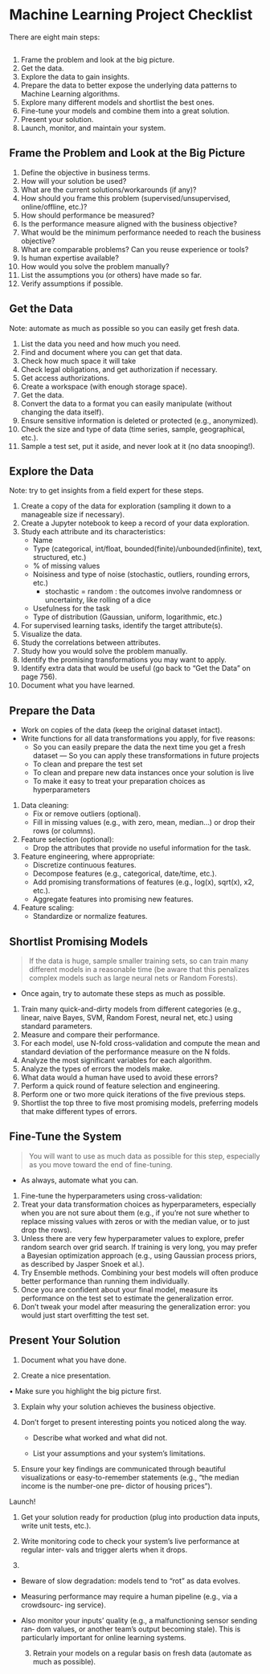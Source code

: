 # Machine Learning Project Checklist

There are eight main steps:
```toc
```

1. Frame the problem and look at the big picture.
2. Get the data.
3. Explore the data to gain insights.
4. Prepare the data to better expose the underlying data patterns to Machine Learning algorithms.
5. Explore many different models and shortlist the best ones.
6. Fine-tune your models and combine them into a great solution.
7. Present your solution.
8. Launch, monitor, and maintain your system.

## Frame the Problem and Look at the Big Picture
1. Define the objective in business terms.
2. How will your solution be used?
3. What are the current solutions/workarounds (if any)?
4. How should you frame this problem (supervised/unsupervised, online/offline, etc.)?
5. How should performance be measured?
6. Is the performance measure aligned with the business objective?
7. What would be the minimum performance needed to reach the business objective?
8. What are comparable problems? Can you reuse experience or tools?
9. Is human expertise available?
10. How would you solve the problem manually?
11. List the assumptions you (or others) have made so far.
12. Verify assumptions if possible.

## Get the Data
Note: automate as much as possible so you can easily get fresh data.
1. List the data you need and how much you need.
2. Find and document where you can get that data.
3. Check how much space it will take
4. Check legal obligations, and get authorization if necessary.
5. Get access authorizations.
6. Create a workspace (with enough storage space).
7. Get the data.
8. Convert the data to a format you can easily manipulate (without changing the data itself).
9. Ensure sensitive information is deleted or protected (e.g., anonymized).
10. Check the size and type of data (time series, sample, geographical, etc.).
11. Sample a test set, put it aside, and never look at it (no data snooping!).

## Explore the Data
Note: try to get insights from a field expert for these steps.
1. Create a copy of the data for exploration (sampling it down to a manageable size if necessary).
2. Create a Jupyter notebook to keep a record of your data exploration.
3. Study each attribute and its characteristics:
	- Name  
	- Type (categorical, int/float, bounded(finite)/unbounded(infinite), text, structured, etc.)
	- % of missing values
	- Noisiness and type of noise (stochastic, outliers, rounding errors, etc.)
		- stochastic = random : the outcomes involve randomness or uncertainty, like rolling of a dice
	- Usefulness for the task
	- Type of distribution (Gaussian, uniform, logarithmic, etc.)	
4. For supervised learning tasks, identify the target attribute(s).
2. Visualize the data.
3. Study the correlations between attributes.
4. Study how you would solve the problem manually.
5. Identify the promising transformations you may want to apply.
6. Identify extra data that would be useful (go back to “Get the Data” on page 756).
7. Document what you have learned.


## Prepare the Data
- Work on copies of the data (keep the original dataset intact).	
- Write functions for all data transformations you apply, for five reasons:
	- So you can easily prepare the data the next time you get a fresh dataset — So you can apply these transformations in future projects  
	- To clean and prepare the test set  
	- To clean and prepare new data instances once your solution is live
	- To make it easy to treat your preparation choices as hyperparameters
1. Data cleaning:
	- Fix or remove outliers (optional).
	- Fill in missing values (e.g., with zero, mean, median…) or drop their rows (or columns).
2. Feature selection (optional):
	- Drop the attributes that provide no useful information for the task. 
3. Feature engineering, where appropriate:
	- Discretize continuous features.
	- Decompose features (e.g., categorical, date/time, etc.).
	- Add promising transformations of features (e.g., log(x), sqrt(x), x2, etc.).
	- Aggregate features into promising new features.
4. Feature scaling:  
	- Standardize or normalize features.


 

## Shortlist Promising Models

> If the data is huge, sample smaller training sets, so can train many different models in a reasonable time (be aware that this penalizes complex models such as large neural nets or Random Forests).
    
- Once again, try to automate these steps as much as possible.
1. Train many quick-and-dirty models from different categories (e.g., linear, naive Bayes, SVM, Random Forest, neural net, etc.) using standard parameters.
2. Measure and compare their performance.  
3. For each model, use N-fold cross-validation and compute the mean and standard deviation of the performance measure on the N folds.
4. Analyze the most significant variables for each algorithm.
5. Analyze the types of errors the models make.
6. What data would a human have used to avoid these errors?
7.  Perform a quick round of feature selection and engineering.
8. Perform one or two more quick iterations of the five previous steps.
9. Shortlist the top three to five most promising models, preferring models that make different types of errors.

## Fine-Tune the System

> You will want to use as much data as possible for this step, especially as you move toward the end of fine-tuning.
    
-   As always, automate what you can.
1. Fine-tune the hyperparameters using cross-validation:
2. Treat your data transformation choices as hyperparameters, especially when you are not sure about them (e.g., if you’re not sure whether to replace missing values with zeros or with the median value, or to just drop the rows).
3. Unless there are very few hyperparameter values to explore, prefer random search over grid search. If training is very long, you may prefer a Bayesian optimization approach (e.g., using Gaussian process priors, as described by Jasper Snoek et al.).
4. Try Ensemble methods. Combining your best models will often produce better performance than running them individually.
5. Once you are confident about your final model, measure its performance on the test set to estimate the generalization error.
6. Don’t tweak your model after measuring the generalization error: you would just start overfitting the test set.


 

## Present Your Solution

1.  Document what you have done.
    
2.  Create a nice presentation.
    

• Make sure you highlight the big picture first.

3.  Explain why your solution achieves the business objective.
    
4.  Don’t forget to present interesting points you noticed along the way.
    
    -   Describe what worked and what did not.
        
    -   List your assumptions and your system’s limitations.
        
5.  Ensure your key findings are communicated through beautiful visualizations or easy-to-remember statements (e.g., “the median income is the number-one pre‐ dictor of housing prices”).
    

Launch!

1.  Get your solution ready for production (plug into production data inputs, write unit tests, etc.).
    
2.  Write monitoring code to check your system’s live performance at regular inter‐ vals and trigger alerts when it drops.
3.  

-   Beware of slow degradation: models tend to “rot” as data evolves.
    
-   Measuring performance may require a human pipeline (e.g., via a crowdsourc‐ ing service).
    
-   Also monitor your inputs’ quality (e.g., a malfunctioning sensor sending ran‐ dom values, or another team’s output becoming stale). This is particularly important for online learning systems.
    
    3. Retrain your models on a regular basis on fresh data (automate as much as possible).